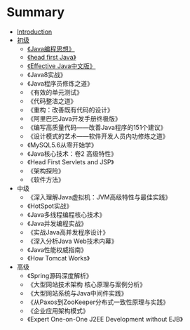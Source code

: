 # Summary

* [Introduction](README.md)
* [初级](chu-ji.md)
  * [《Java编程思想》](chuji/Java编程思想/Java编程思想.md)
  * [《head first Java》  ](chuji/Java编程思想/head-first-java.md)
  * [《Effective Java中文版》 ](chuji/Java编程思想/effective-javazhong-wen-ban-300b.md)
  * 《Java8实战》 
  * 《Java程序员修炼之道》  
  * 《有效的单元测试》  
  * 《代码整洁之道》  
  * 《重构：改善既有代码的设计》  
  * 《阿里巴巴Java开发手册终极版》  
  * 《编写高质量代码——改善Java程序的151个建议》  
  * 《设计模式的艺术——软件开发人员内功修炼之道》
  * 《MySQL5.6从零开始学》
  * 《Java核心技术：卷2 高级特性》
  * 《Head First Servlets and JSP》
  * 《架构探险》
  * 《软件方法》
* 中级
  * 《深入理解Java虚拟机：JVM高级特性与最佳实践》
  * 《HotSpot实战》
  * 《Java多线程编程核心技术》
  * 《Java并发编程实战》
  * 《实战Java高并发程序设计》
  * 《深入分析Java Web技术内幕》
  * 《Java性能权威指南》
  * 《How Tomcat Works》
* 高级
  * 《Spring源码深度解析》
  * 《大型网站技术架构 核心原理与案例分析》
  * 《大型网站系统与Java中间件实践》
  * 《从Paxos到ZooKeeper分布式一致性原理与实践》
  * 《企业应用架构模式》
  * 《Expert One-on-One J2EE Development without EJB》

